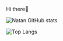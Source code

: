 Hi there👋

![Natan GitHub stats](https://github-readme-stats.vercel.app/api?username=natan-iach&show_icons=true&theme=radical)

![Top Langs](https://github-readme-stats.vercel.app/api/top-langs/?username=natan-iach&layout=compact)
